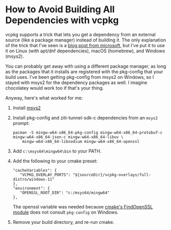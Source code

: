# How to Avoid Building All Dependencies with vcpkg

vcpkg supports a trick that lets you get a dependency from an external source (like a package manager) instead of
building it. The only explanation of the trick that I've seen is a [blog post from microsoft](https://devblogs.microsoft.com/cppblog/using-system-package-manager-dependencies-with-vcpkg/),
but I've put it to use it on Linux (with apt/dnf dependencies), macOS (homebrew), and Windows (msys2).

You can probably get away with using a different package manager, as long as the packages that it installs are
registered with the pkg-config that your build uses. I've been getting pkg-config from msys2 on Windows, so I
stayed with msys2 for the dependency packages as well. I imagine chocolatey would work too if that's your thing.

Anyway, here's what worked for me:

1. Install [msys2](https://www.msys2.org)

2. Install pkg-config and ziti-tunnel-sdk-c dependencies from an `msys2` prompt:

       pacman -S mingw-w64-x86_64-pkg-config mingw-w64-x86_64-protobuf-c mingw-w64-x86_64-json-c mingw-w64-x86_64-libuv \
           mingw-w64-x86_64-libsodium mingw-w64-x86_64-openssl 

3. Add `c:\msys64\mingw64\bin` to your PATH.

4. Add the following to your cmake preset:

       "cacheVariables": {
          "VCPKG_OVERLAY_PORTS": "${sourceDir}/vcpkg-overlays/full-distro/windows-11"
       },
       "environment": {
          "OPENSSL_ROOT_DIR": "c:/msys64/mingw64"
       },

   The openssl variable was needed because [cmake's FindOpenSSL module](https://cmake.org/cmake/help/latest/module/FindOpenSSL.html)
   does not consult `pkg-config` on Windows.

5. Remove your build directory, and re-run cmake.
